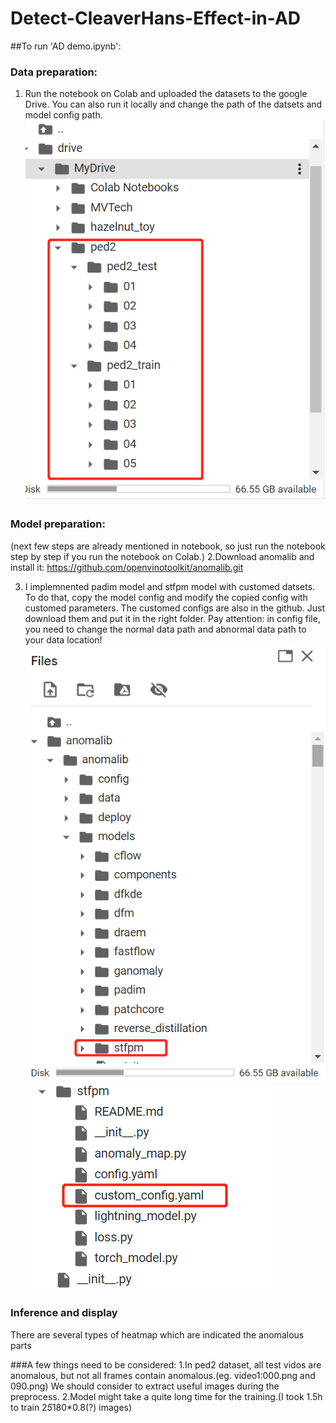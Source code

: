 # Detect-CleaverHans-Effect-in-AD

##To run 'AD demo.ipynb':

### Data preparation:

1. Run the notebook on Colab and uploaded the datasets to the google Drive. You can also run it locally and change the path of the datsets and model config path.
![avatar](/demopicture/path3.png)

### Model preparation: 
(next few steps are already mentioned in notebook, so just run the notebook step by step if you run the notebook on Colab.)
2.Download anomalib and install it: https://github.com/openvinotoolkit/anomalib.git

3. I implemnented padim model and stfpm model with customed datsets. To do that, copy the model config and modify the copied config with customed parameters.
The customed configs are also in the github. Just download them and put it in the right folder. Pay attention: in config file, you need to change the normal data path and abnormal data path to your data location!
![avatar](/demopicture/path1.png)
![avatar](/demopicture/path2.png)

### Inference and display
There are several types of heatmap which are indicated the anomalous parts

###A few things need to be considered:
1.In ped2 dataset, all test vidos are anomalous, but not all frames contain anomalous.(eg. video1:000.png and 090.png) We should consider to extract useful images during the preprocess.
2.Model might take a quite long time for the training.(I took 1.5h to train 2*5*180*0.8(?) images)
